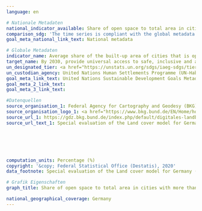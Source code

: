 ```yaml
---
language: en

# Nationale Metadaten
national_indicator_available: Share of open space to total area in cities with more than 100&nbsp;000 inhabitants
comparison_sdg: 'The time series is compliant with the global metadata. It is based on remote sensing derived information land cover data. As a constraint, it must be mentioned that it cannot be determined which of these areas are publicly and freely accessible. For this reason, only potential open public spaces can be identified here, similarly to the description in the global metadata ("Spatial analysis to identify potential open public spaces").'
goal_meta_national_link_text: National metadata

# Globale Metadaten
indicator_name: Average share of the built-up area of cities that is open space for public use for all, by sex, age and persons with disabilities
target_name: By 2030, provide universal access to safe, inclusive and accessible, green and public spaces, in particular for women and children, older persons and persons with disabilities
un_designated_tier: <a href="https://unstats.un.org/sdgs/iaeg-sdgs/tier-classification/" title="Click here for more information on the UN tier classification.">Tier II</a>
un_custodian_agency: United Nations Human Settlements Programme (UN-Habitat)
goal_meta_link_text: United Nations Sustainable Development Goals Metadata
goal_meta_2_link_text: 
goal_meta_3_link_text: 

#Datenquellen
source_organisation_1: Federal Agency for Cartography and Geodesy (BKG)
source_organisation_logo_1: <a href="https://www.bkg.bund.de/EN/Home/home.html"><img src="https://g205sdgs.github.io/sdg-indicators/public/OrgImgEn/bkg.png" alt="Logo bkg" style="height:60px; width:148px" /></a>
source_url_1: https://gdz.bkg.bund.de/index.php/default/digitales-landbedeckungsmodell-fur-deutschland-stand-2018-lbm-de2018.html
source_url_text_1: Special evaluation of the Land cover model for Germany (LBM-DE) (only available in German)






computation_units: Percentage (%)
copyright: '&copy; Federal Statistical Office (Destatis), 2020'
data_footnote: Special evaluation of the Land cover model for Germany (LBM-DE) (only available in German).

# Grafik Eigenschaften
graph_title: Share of open space to total area in cities with more than 100,000 inhabitants

national_geographical_coverage: Germany
---
```


<span></span>